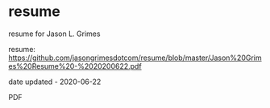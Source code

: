 # resume

resume for Jason L. Grimes

resume: https://github.com/jasongrimesdotcom/resume/blob/master/Jason%20Grimes%20Resume%20-%2020200622.pdf

date updated - 2020-06-22

PDF

